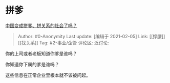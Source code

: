 # 拼爹
[中国变成拼爹、拼关系的社会了吗？](https://www.zhihu.com/question/19813278/answer/1716467157)

> Author: #0-Anonymity
> Last update: [编辑于 2021-02-05]
> Link: [[撑腰]] [[找关系]]
> Tag: #2-事业/企管
> 评论区:
> 泛讨论:

你的上司或者老板知道你爹是谁吗？

你知道你下属的爹是谁吗？

这些信息在正常企业里根本就不该被问起。
